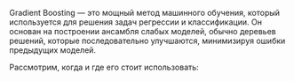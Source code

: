 Gradient Boosting — это мощный метод машинного обучения, который используется для решения задач регрессии и классификации. Он основан на построении ансамбля слабых моделей, обычно деревьев решений, которые последовательно улучшаются, минимизируя ошибки предыдущих моделей. 

Рассмотрим, когда и где его стоит использовать: